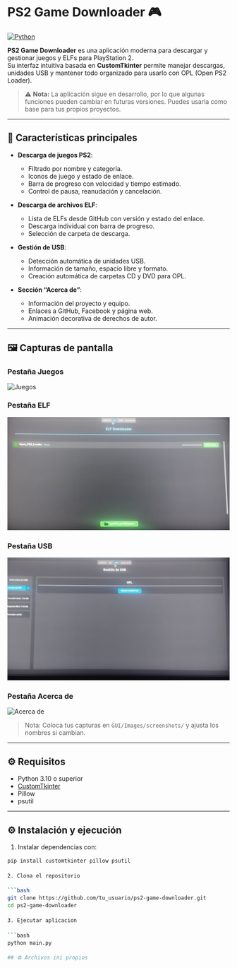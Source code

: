# PS2 Game Downloader 🎮

[![Python](https://img.shields.io/badge/python-3.10+-blue)](https://www.python.org/)

**PS2 Game Downloader** es una aplicación moderna para descargar y gestionar juegos y ELFs para PlayStation 2.  
Su interfaz intuitiva basada en **CustomTkinter** permite manejar descargas, unidades USB y mantener todo organizado para usarlo con OPL (Open PS2 Loader).

> ⚠️ **Nota:** La aplicación sigue en desarrollo, por lo que algunas funciones pueden cambiar en futuras versiones. Puedes usarla como base para tus propios proyectos.

---

## 🎯 Características principales

- **Descarga de juegos PS2**:
  - Filtrado por nombre y categoría.
  - Iconos de juego y estado de enlace.
  - Barra de progreso con velocidad y tiempo estimado.
  - Control de pausa, reanudación y cancelación.

- **Descarga de archivos ELF**:
  - Lista de ELFs desde GitHub con versión y estado del enlace.
  - Descarga individual con barra de progreso.
  - Selección de carpeta de descarga.

- **Gestión de USB**:
  - Detección automática de unidades USB.
  - Información de tamaño, espacio libre y formato.
  - Creación automática de carpetas CD y DVD para OPL.

- **Sección “Acerca de”**:
  - Información del proyecto y equipo.
  - Enlaces a GitHub, Facebook y página web.
  - Animación decorativa de derechos de autor.

---

## 🖼 Capturas de pantalla

### Pestaña Juegos
![Juegos](./GUI/Images/IMG_20250909_201847.jpg)

### Pestaña ELF
![ELF](./GUI/Images/IMG_20250909_202028.jpg)

### Pestaña USB
![USB](./GUI/Images/IMG_20250909_201958.jpg)

### Pestaña Acerca de
![Acerca de](./GUI/Images/IMG_20250909_201749.jpg)

> Nota: Coloca tus capturas en `GUI/Images/screenshots/` y ajusta los nombres si cambian.

---

## ⚙ Requisitos

- Python 3.10 o superior  
- [CustomTkinter](https://github.com/TomSchimansky/CustomTkinter)  
- Pillow  
- psutil

---

## ⚙ Instalación y ejecución

1. Instalar dependencias con:

```bash
pip install customtkinter pillow psutil

2. Clona el repositorio

```bash
git clone https://github.com/tu_usuario/ps2-game-downloader.git
cd ps2-game-downloader

3. Ejecutar aplicacion

```bash
python main.py

## ⚙ Archivos ini propios


